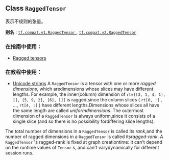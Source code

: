

## Class  `RaggedTensor` 
表示不规则的张量。

**别名** : [ `tf.compat.v1.RaggedTensor` ](/api_docs/python/tf/RaggedTensor), [ `tf.compat.v2.RaggedTensor` ](/api_docs/python/tf/RaggedTensor)

### 在指南中使用：
- [Ragged tensors](https://tensorflow.google.cn/guide/ragged_tensor)


### 在教程中使用：
- [Unicode strings](https://tensorflow.google.cn/tutorials/load_data/unicode)
A  `RaggedTensor`  is a tensor with one or more *ragged dimensions*, which aredimensions whose slices may have different lengths.  For example, the inner(column) dimension of  `rt=[[3, 1, 4, 1], [], [5, 9, 2], [6], []]`  is ragged,since the column slices ( `rt[0, :]` , ...,  `rt[4, :]` ) have different lengths.Dimensions whose slices all have the same length are called *uniformdimensions*.  The outermost dimension of a  `RaggedTensor`  is always uniform,since it consists of a single slice (and so there is no possibility fordiffering slice lengths).

The total number of dimensions in a  `RaggedTensor`  is called its *rank*,and the number of ragged dimensions in a  `RaggedTensor`  is called its*ragged-rank*.  A  `RaggedTensor` 's ragged-rank is fixed at graph creationtime: it can't depend on the runtime values of  `Tensor` s, and can't varydynamically for different session runs.

